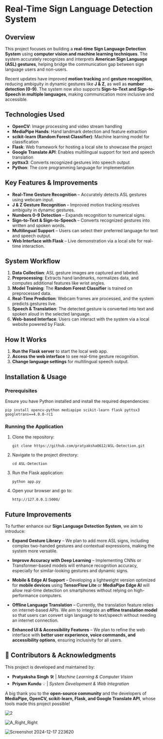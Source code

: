 # Real-Time Sign Language Detection System

## Overview

This project focuses on building a **real-time Sign Language Detection System** using **computer vision and machine learning techniques**. The system accurately recognizes and interprets **American Sign Language (ASL) gestures**, helping bridge the communication gap between sign language users and non-users.

Recent updates have improved **motion tracking** and **gesture recognition**, reducing ambiguity in dynamic gestures like **J & Z**, as well as **number detection (0-9)**. The system now also supports **Sign-to-Text and Sign-to-Speech in multiple languages**, making communication more inclusive and accessible.

## Technologies Used

- **OpenCV**: Image processing and video stream handling
- **MediaPipe Hands**: Hand landmark detection and feature extraction
- **scikit-learn (Random Forest Classifier)**: Machine learning model for classification
- **Flask**: Web framework for hosting a local site to showcase the project
- **Google Translate API**: Enables multilingual support for text and speech translation
- **pyttsx3**: Converts recognized gestures into speech output
- **Python**: The core programming language for implementation

## Key Features & Improvements

- **Real-Time Gesture Recognition** – Accurately detects ASL gestures using webcam input.
- **J & Z Gesture Recognition** – Improved motion tracking resolves ambiguity in dynamic gestures.
- **Numbers 0-9 Detection** – Expands recognition to numerical signs.
- **Sign-to-Text & Sign-to-Speech** – Converts recognized gestures into written and spoken words.
- **Multilingual Support** – Users can select their preferred language for text and speech output.
- **Web Interface with Flask** – Live demonstration via a local site for real-time interaction.

## System Workflow

1. **Data Collection**: ASL gesture images are captured and labeled.
2. **Preprocessing**: Extracts hand landmarks, normalizes data, and computes additional features like wrist angles.
3. **Model Training**: The **Random Forest Classifier** is trained on preprocessed data.
4. **Real-Time Prediction**: Webcam frames are processed, and the system predicts gestures live.
5. **Speech & Translation**: The detected gesture is converted into text and spoken aloud in the selected language.
6. **Web-based Interface**: Users can interact with the system via a local website powered by Flask.

## How It Works

1. **Run the Flask server** to start the local web app.
2. **Access the web interface** to see real-time gesture recognition.
3. **Change language settings** for multilingual speech output.

## Installation & Usage

### Prerequisites

Ensure you have Python installed and install the required dependencies:

```
pip install opencv-python mediapipe scikit-learn flask pyttsx3 googletrans==4.0.0-rc1

```

### Running the Application

1. Clone the repository:
    
    ```
    git clone https://github.com/pratyaksha0612/ASL-Detection.git
    
    ```
    
2. Navigate to the project directory:
    
    ```
    cd ASL-Detection
    
    ```
    
3. Run the Flask application:
    
    ```
    python app.py
    
    ```
    
4. Open your browser and go to:
    
    ```
    http://127.0.0.1:5000/
    
    ```
    

## Future Improvements

To further enhance our **Sign Language Detection System**, we aim to introduce:

- **Expand Gesture Library** – We plan to add more ASL signs, including complex two-handed gestures and contextual expressions, making the system more versatile.

- **Improve Accuracy with Deep Learning** – Implementing CNNs or Transformer-based models will enhance recognition accuracy, especially for similar-looking gestures and dynamic signs.
- **Mobile & Edge AI Support** – Developing a lightweight version optimized for **mobile devices** using **TensorFlow Lite** or **MediaPipe Edge AI** will allow real-time detection on smartphones without relying on high-performance computers.
- **Offline Language Translation** – Currently, the translation feature relies on internet-based APIs. We aim to integrate an **offline translation model** so that users can convert sign language to text/speech without needing an internet connection.
- **Enhanced UI & Accessibility Features** – We plan to refine the web interface with **better user experience, voice commands, and accessibility options**, ensuring inclusivity for all users.

## **👥 Contributors & Acknowledgments**

This project is developed and maintained by:

- **Pratyaksha Singh** 🛠️ | *Machine Learning & Computer Vision*
- **Priyam Kundu** 💡 | *System Development & Web Integration*

A big thank you to the **open-source community** and the developers of **MediaPipe, OpenCV, scikit-learn, Flask, and Google Translate API**, whose tools made this project possible!



![2](https://github.com/user-attachments/assets/8c667b62-ebd1-4db6-a6d2-5bcf96357101)



![A_Right_Right](https://github.com/user-attachments/assets/56569088-d515-4181-83d4-1ffb2465e9a8)



![Screenshot 2024-12-17 223620](https://github.com/user-attachments/assets/73a9d74c-e78f-4cb0-abb0-8078c46755c2)
